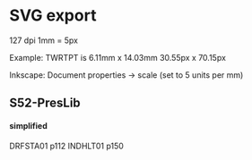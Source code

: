 # SVG export
127 dpi
1mm = 5px


Example:
TWRTPT is 6.11mm x 14.03mm
30.55px x 70.15px

Inkscape:
Document properties -> scale
(set to 5 units per mm) 

## S52-PresLib
#### simplified
DRFSTA01 p112
INDHLT01 p150
